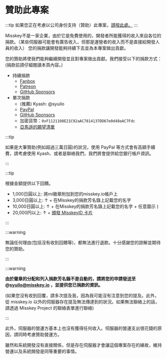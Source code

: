 # 贊助此專案

:::tip
如果您正在考慮以公司身份支持（贊助）此專案，[請按此處。](/docs/become-a-sponsor/)
:::

Misskey不是一家企業，由於它是免費使用的，開發者所能獲得的收入來自各位的捐款。（某些伺服器可能會有廣告收入，但那是運營者的收入而不是直接給開發人員的收入）
您的捐款讓開發能夠持續下去並為本專案做出貢獻。

您的贊助將使我們能夠繼續開發並且對專案做出貢獻。我們接受以下的捐款方式：(捐款前請仔細閱讀本頁內容。)

- 持續捐款
  - [Fanbox](https://syuilo.fanbox.cc/)
  - [Patreon](https://www.patreon.com/syuilo)
  - [GitHub Sponsors](https://github.com/sponsors/misskey-dev)
- 單次捐款
  - (推薦) Kyash: @syuilo
  - [PayPal](https://paypal.me/syuilo)
  - [GitHub Sponsors](https://github.com/sponsors/misskey-dev)
  - 加密貨幣：`0xF1121108E21C92aAC7814137DD67e0d48eAC7Fdc`
  - [亞馬遜的願望清單](https://www.amazon.jp/hz/wishlist/ls/4JG4P6XKX9KD?ref_=wl_share)

:::tip

如果是大筆贊助(例如超過三萬日圓)的狀況，使用 PayPal 等方式會有高額手續費，請考慮使用 Kyash、或者是聯絡我們，我們將會提供給您銀行帳戶資訊。

:::

:::tip

根據金額提供以下回饋。

- 1,000日圓以上: 將mi徽章附加到您的misskey.io帳戶上
- 3,000日圓以上: ↑ + 在Misskey的捐款芳名錄上記載您的名字
- 10,000日圓以上: ↑ + 在Misskey的捐款芳名錄上記載您的名字 + 任意圖示 )
- 20,000円以上: ↑ + [頒發 MisskeyID 卡片](/docs/mi-card/)

:::

:::warning

無論任何理由(包括沒有收到回饋等)，都無法進行退款。十分感謝您的諒解並期待您的贊助。

:::

:::warning

**由於徽章的分配和列入捐款芳名錄不是自動的，請將您的申請發送至@syuilo@misskey.io ，並提供您已捐款的資訊。**

(如果您沒有收到回覆，請多次提及我，因為我可能沒有注意到您的提及。此外，從 misskey.io 以外的伺服器存在提及無法傳達到的狀況。如果無法聯絡上的話，請透過 Misskey Project 的聯絡表單進行聯絡)

:::

此外，伺服器的營運方基本上也沒有獲得任何收入。伺服器的營運支出很花錢的原因，請同時考慮贊助營運方。

雖然和系統開發沒有直接關係，但是存在伺服器才會讓這個專案存在的緣故，維持營運以及系統開發是同等重要的事情。
